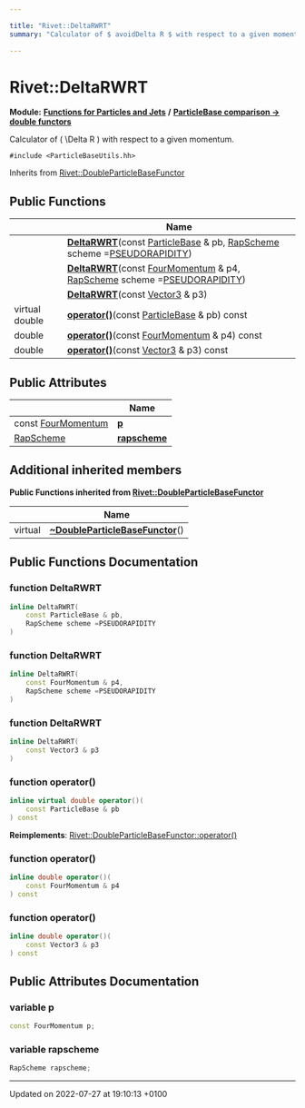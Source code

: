 ```yaml
---

title: "Rivet::DeltaRWRT"
summary: "Calculator of $ avoidDelta R $ with respect to a given momentum. "

---
```


# Rivet::DeltaRWRT

**Module:** **[Functions for Particles and Jets](http://example.org/modules/group__particlebaseutils/)** **/** **[ParticleBase comparison -> double functors](http://example.org/modules/group__particlebaseutils__pb2dbl/)**



Calculator of \( \Delta R \) with respect to a given momentum. 


`#include <ParticleBaseUtils.hh>`

Inherits from [Rivet::DoubleParticleBaseFunctor](http://example.org/classes/structrivet_1_1doubleparticlebasefunctor/)

## Public Functions

|                | Name           |
| -------------- | -------------- |
| | **[DeltaRWRT](http://example.org/modules/group__particlebaseutils/#function-deltarwrt)**(const <a href="http://example.org/classes/classrivet_1_1particlebase/">ParticleBase</a> & pb, <a href="http://example.org/namespaces/namespacerivet/#enum-rapscheme">RapScheme</a> scheme =<a href="http://example.org/namespaces/namespacerivet/#enumvalue-pseudorapidity">PSEUDORAPIDITY</a>) |
| | **[DeltaRWRT](http://example.org/modules/group__particlebaseutils/#function-deltarwrt)**(const <a href="http://example.org/classes/classrivet_1_1fourmomentum/">FourMomentum</a> & p4, <a href="http://example.org/namespaces/namespacerivet/#enum-rapscheme">RapScheme</a> scheme =<a href="http://example.org/namespaces/namespacerivet/#enumvalue-pseudorapidity">PSEUDORAPIDITY</a>) |
| | **[DeltaRWRT](http://example.org/modules/group__particlebaseutils/#function-deltarwrt)**(const <a href="http://example.org/classes/classrivet_1_1vector3/">Vector3</a> & p3) |
| virtual double | **[operator()](http://example.org/modules/group__particlebaseutils/#function-operator())**(const <a href="http://example.org/classes/classrivet_1_1particlebase/">ParticleBase</a> & pb) const |
| double | **[operator()](http://example.org/modules/group__particlebaseutils/#function-operator())**(const <a href="http://example.org/classes/classrivet_1_1fourmomentum/">FourMomentum</a> & p4) const |
| double | **[operator()](http://example.org/modules/group__particlebaseutils/#function-operator())**(const <a href="http://example.org/classes/classrivet_1_1vector3/">Vector3</a> & p3) const |

## Public Attributes

|                | Name           |
| -------------- | -------------- |
| const <a href="http://example.org/classes/classrivet_1_1fourmomentum/">FourMomentum</a> | **[p](http://example.org/modules/group__particlebaseutils/#variable-p)**  |
| <a href="http://example.org/namespaces/namespacerivet/#enum-rapscheme">RapScheme</a> | **[rapscheme](http://example.org/modules/group__particlebaseutils/#variable-rapscheme)**  |

## Additional inherited members

**Public Functions inherited from [Rivet::DoubleParticleBaseFunctor](http://example.org/classes/structrivet_1_1doubleparticlebasefunctor/)**

|                | Name           |
| -------------- | -------------- |
| virtual | **[~DoubleParticleBaseFunctor](http://example.org/modules/group__particlebaseutils/#function-~doubleparticlebasefunctor)**() |


## Public Functions Documentation

### function DeltaRWRT

```cpp
inline DeltaRWRT(
    const ParticleBase & pb,
    RapScheme scheme =PSEUDORAPIDITY
)
```


### function DeltaRWRT

```cpp
inline DeltaRWRT(
    const FourMomentum & p4,
    RapScheme scheme =PSEUDORAPIDITY
)
```


### function DeltaRWRT

```cpp
inline DeltaRWRT(
    const Vector3 & p3
)
```


### function operator()

```cpp
inline virtual double operator()(
    const ParticleBase & pb
) const
```


**Reimplements**: [Rivet::DoubleParticleBaseFunctor::operator()](http://example.org/modules/group__particlebaseutils/#function-operator())


### function operator()

```cpp
inline double operator()(
    const FourMomentum & p4
) const
```


### function operator()

```cpp
inline double operator()(
    const Vector3 & p3
) const
```


## Public Attributes Documentation

### variable p

```cpp
const FourMomentum p;
```


### variable rapscheme

```cpp
RapScheme rapscheme;
```


-------------------------------

Updated on 2022-07-27 at 19:10:13 +0100
